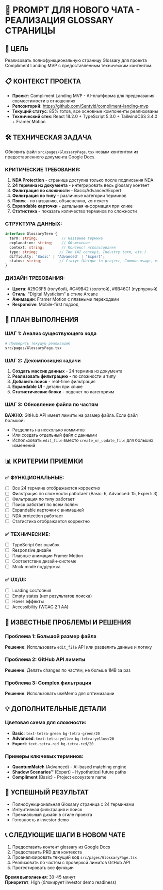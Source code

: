 # 🤖 PROMPT ДЛЯ НОВОГО ЧАТА - РЕАЛИЗАЦИЯ GLOSSARY СТРАНИЦЫ

## 🎯 ЦЕЛЬ
Реализовать полнофункциональную страницу Glossary для проекта Compliment Landing MVP с предоставленным техническим контентом.

## 📋 КОНТЕКСТ ПРОЕКТА
- **Проект**: Compliment Landing MVP - AI-платформа для предсказания совместимости в отношениях
- **Репозиторий**: https://github.com/Sentvid/compliment-landing-mvp  
- **Текущий статус**: 85% готов, все основные компоненты реализованы
- **Технический стек**: React 18.2.0 + TypeScript 5.3.0 + TailwindCSS 3.4.0 + Framer Motion

## 🛠️ ТЕХНИЧЕСКАЯ ЗАДАЧА
Обновить файл `src/pages/GlossaryPage.tsx` новым контентом из предоставленного документа Google Docs.

### КРИТИЧЕСКИЕ ТРЕБОВАНИЯ:
1. **NDA Protection** - страница доступна только после подписания NDA
2. **24 термина из документа** - интегрировать весь glossary контент
3. **Фильтрация по сложности** - Basic/Advanced/Expert
4. **Фильтрация по типу** - различные категории терминов  
5. **Поиск** - по названию, объяснению, контексту
6. **Expandable карточки** - детальная информация при клике
7. **Статистика** - показать количество терминов по сложности

### СТРУКТУРА ДАННЫХ:
```typescript
interface GlossaryTerm {
  term: string;           // Название термина
  explanation: string;    // Объяснение 
  context: string;        // Контекст использования
  type: string;          // Тип (AI concept, Industry term, etc.)
  difficulty: 'Basic' | 'Advanced' | 'Expert';
  status: string;        // Статус (Unique to project, Common usage, etc.)
}
```

### ДИЗАЙН ТРЕБОВАНИЯ:
- **Цвета**: #25C6F5 (голубой), #C49B42 (золотой), #6B46C1 (пурпурный)
- **Стиль**: "Digital Mysticism" в стиле Arcane
- **Анимации**: Framer Motion с плавными переходами
- **Responsive**: Mobile-first подход

## 🔧 ПЛАН ВЫПОЛНЕНИЯ

### ШАГ 1: Анализ существующего кода
```bash
# Проверить текущую реализацию
src/pages/GlossaryPage.tsx
```

### ШАГ 2: Декомпозиция задачи
1. **Создать массив данных** - 24 термина из документа
2. **Реализовать фильтрацию** - по сложности и типу
3. **Добавить поиск** - real-time фильтрация
4. **Expandable UI** - детали при клике
5. **Статистические блоки** - подсчет по категориям

### ШАГ 3: Обновление файла по частям
**ВАЖНО**: GitHub API имеет лимиты на размер файла. Если файл большой:
- Разделить на несколько коммитов
- Или создать отдельный файл с данными
- Использовать `edit_file` вместо `create_or_update_file` для больших изменений

## 📊 КРИТЕРИИ ПРИЕМКИ

### ✅ ФУНКЦИОНАЛЬНЫЕ:
- [ ] Все 24 термина отображаются корректно
- [ ] Фильтрация по сложности работает (Basic: 6, Advanced: 15, Expert: 3)
- [ ] Фильтрация по типу работает 
- [ ] Поиск работает по всем полям
- [ ] Expandable карточки с анимацией
- [ ] NDA protection работает
- [ ] Статистика отображается корректно

### ✅ ТЕХНИЧЕСКИЕ:
- [ ] TypeScript без ошибок
- [ ] Responsive дизайн
- [ ] Плавные анимации Framer Motion
- [ ] Соответствие дизайн-системе
- [ ] Mock mode поддержка

### ✅ UX/UI:
- [ ] Loading состояния
- [ ] Empty states (нет результатов поиска)
- [ ] Hover эффекты
- [ ] Accessibility (WCAG 2.1 AA)

## 🚨 ИЗВЕСТНЫЕ ПРОБЛЕМЫ И РЕШЕНИЯ

### Проблема 1: Большой размер файла
**Решение**: Использовать `edit_file` API или разделить данные и логику

### Проблема 2: GitHub API лимиты
**Решение**: Делать changes по частям, не больше 1MB за раз

### Проблема 3: Complex фильтрация
**Решение**: Использовать useMemo для оптимизации

## 💡 ДОПОЛНИТЕЛЬНЫЕ ДЕТАЛИ

### Цветовая схема для сложности:
- **Basic**: `text-tetra-green bg-tetra-green/20`
- **Advanced**: `text-tetra-yellow bg-tetra-yellow/20`  
- **Expert**: `text-tetra-red bg-tetra-red/20`

### Примеры ключевых терминов:
- **QuantumMatch** (Advanced) - AI-based matching engine
- **Shadow Scenarios™** (Expert) - Hypothetical future paths
- **Compliment** (Basic) - Project ecosystem name

## 🎯 УСПЕШНЫЙ РЕЗУЛЬТАТ
- Полнофункциональная Glossary страница с 24 терминами
- Интуитивная фильтрация и поиск
- Премиальный дизайн в стиле проекта
- Готовность к investor demo

## 📞 СЛЕДУЮЩИЕ ШАГИ В НОВОМ ЧАТЕ
1. Предоставить контент glossary из Google Docs
2. Предоставить PRD для контекста
3. Проанализировать текущий код `src/pages/GlossaryPage.tsx`
4. Реализовать по частям с проверкой лимитов GitHub API
5. Протестировать все функции

**Время выполнения**: 30-45 минут  
**Приоритет**: High (блокирует investor demo readiness)
